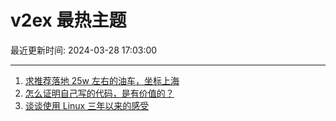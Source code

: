 # v2ex 最热主题

最近更新时间: 2024-03-28 17:03:00

--- 
1. [求推荐落地 25w 左右的油车，坐标上海](https://www.v2ex.com/t/1027634) 
2. [怎么证明自己写的代码，是有价值的？](https://www.v2ex.com/t/1027644) 
3. [谈谈使用 Linux 三年以来的感受](https://www.v2ex.com/t/1027689) 
